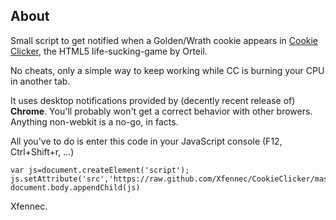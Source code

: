 About
-----

Small script to get notified when a Golden/Wrath cookie appears in [Cookie Clicker](http://orteil.dashnet.org/cookieclicker/),
the HTML5 life-sucking-game by Orteil.

No cheats, only a simple way to keep working while CC is burning your CPU in another tab.

It uses desktop notifications provided by (decently recent release of) **Chrome**. You'll
probably won't get a correct behavior with other browers. Anything non-webkit is a no-go,
in facts.

All you've to do is enter this code in your JavaScript console (F12, Ctrl+Shift+r, …)

```
var js=document.createElement('script');
js.setAttribute('src','https://raw.github.com/Xfennec/CookieClicker/master/golden_notify.js');
document.body.appendChild(js)
```

Xfennec.
